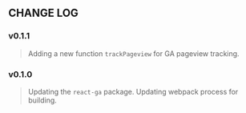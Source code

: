 ## CHANGE LOG

### v0.1.1
> Adding a new function `trackPageview` for GA pageview tracking.

### v0.1.0
> Updating the `react-ga` package.
> Updating webpack process for building.
